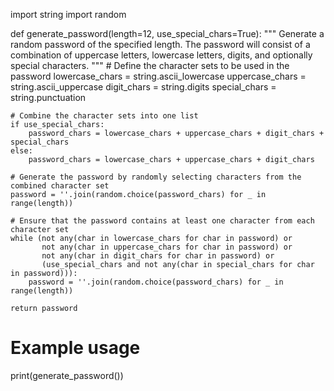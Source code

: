 import string
import random

def generate_password(length=12, use_special_chars=True):
    """
    Generate a random password of the specified length.
    The password will consist of a combination of uppercase letters, lowercase letters, digits, and optionally special characters.
    """
    # Define the character sets to be used in the password
    lowercase_chars = string.ascii_lowercase
    uppercase_chars = string.ascii_uppercase
    digit_chars = string.digits
    special_chars = string.punctuation

    # Combine the character sets into one list
    if use_special_chars:
        password_chars = lowercase_chars + uppercase_chars + digit_chars + special_chars
    else:
        password_chars = lowercase_chars + uppercase_chars + digit_chars

    # Generate the password by randomly selecting characters from the combined character set
    password = ''.join(random.choice(password_chars) for _ in range(length))

    # Ensure that the password contains at least one character from each character set
    while (not any(char in lowercase_chars for char in password) or
           not any(char in uppercase_chars for char in password) or
           not any(char in digit_chars for char in password) or
           (use_special_chars and not any(char in special_chars for char in password))):
        password = ''.join(random.choice(password_chars) for _ in range(length))

    return password

# Example usage
print(generate_password())